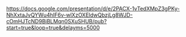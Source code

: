 https://docs.google.com/presentation/d/e/2PACX-1vTedXMpZ3gPKy-NhXxtaJvQYWu4hIF6v-wlXzOXEldwQbzjLg8WJD-cOmHJTcND9BiBLMqn0SXuSHUB/pub?start=true&loop=true&delayms=5000

